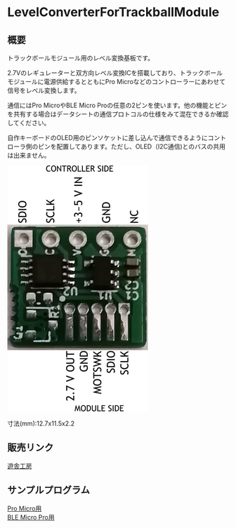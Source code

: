 # LevelConverterForTrackballModule

## 概要
トラックボールモジュール用のレベル変換基板です。

2.7Vのレギュレーターと双方向レベル変換ICを搭載しており、トラックボールモジュールに電源供給するとともにPro Microなどのコントローラーにあわせて信号をレベル変換します。

通信にはPro MicroやBLE Micro Proの任意の2ピンを使います。他の機能とピンを共有する場合はデータシートの通信プロトコルの仕様をみて混在できるか確認してください。

自作キーボードのOLED用のピンソケットに差し込んで通信できるようにコントローラ側のピンを配置してあります。ただし、OLED（I2C通信)とのバスの共用は出来ません。

![pin_assign](doc/img/main.png)

寸法(mm):12.7x11.5x2.2

## 販売リンク
[遊舎工房](https://yushakobo.jp/shop/a0800tl-01-1/)

## サンプルプログラム
[Pro Micro用](https://github.com/sekigon-gonnoc/qmk_firmware/tree/dev/ble_micro_pro/keyboards/helix/rev2/keymaps/bto_tb)  
[BLE Micro Pro用](https://github.com/sekigon-gonnoc/qmk_firmware/tree/dev/ble_micro_pro/keyboards/ble_micro_pro/keymaps/bto_tb)
